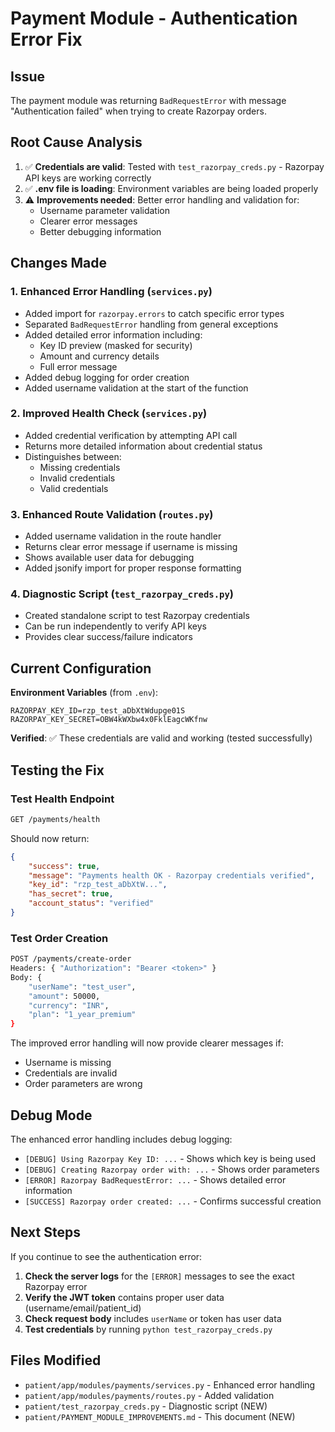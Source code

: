 # Payment Module - Authentication Error Fix

## Issue
The payment module was returning `BadRequestError` with message "Authentication failed" when trying to create Razorpay orders.

## Root Cause Analysis
1. ✅ **Credentials are valid**: Tested with `test_razorpay_creds.py` - Razorpay API keys are working correctly
2. ✅ **.env file is loading**: Environment variables are being loaded properly
3. ⚠️ **Improvements needed**: Better error handling and validation for:
   - Username parameter validation
   - Clearer error messages
   - Better debugging information

## Changes Made

### 1. Enhanced Error Handling (`services.py`)
- Added import for `razorpay.errors` to catch specific error types
- Separated `BadRequestError` handling from general exceptions
- Added detailed error information including:
  - Key ID preview (masked for security)
  - Amount and currency details
  - Full error message
- Added debug logging for order creation
- Added username validation at the start of the function

### 2. Improved Health Check (`services.py`)
- Added credential verification by attempting API call
- Returns more detailed information about credential status
- Distinguishes between:
  - Missing credentials
  - Invalid credentials
  - Valid credentials

### 3. Enhanced Route Validation (`routes.py`)
- Added username validation in the route handler
- Returns clear error message if username is missing
- Shows available user data for debugging
- Added jsonify import for proper response formatting

### 4. Diagnostic Script (`test_razorpay_creds.py`)
- Created standalone script to test Razorpay credentials
- Can be run independently to verify API keys
- Provides clear success/failure indicators

## Current Configuration

**Environment Variables** (from `.env`):
```
RAZORPAY_KEY_ID=rzp_test_aDbXtWdupge01S
RAZORPAY_KEY_SECRET=OBW4kWXbw4x0FklEagcWKfnw
```

**Verified**: ✅ These credentials are valid and working (tested successfully)

## Testing the Fix

### Test Health Endpoint
```bash
GET /payments/health
```
Should now return:
```json
{
    "success": true,
    "message": "Payments health OK - Razorpay credentials verified",
    "key_id": "rzp_test_aDbXtW...",
    "has_secret": true,
    "account_status": "verified"
}
```

### Test Order Creation
```bash
POST /payments/create-order
Headers: { "Authorization": "Bearer <token>" }
Body: {
    "userName": "test_user",
    "amount": 50000,
    "currency": "INR",
    "plan": "1_year_premium"
}
```

The improved error handling will now provide clearer messages if:
- Username is missing
- Credentials are invalid
- Order parameters are wrong

## Debug Mode

The enhanced error handling includes debug logging:
- `[DEBUG] Using Razorpay Key ID: ...` - Shows which key is being used
- `[DEBUG] Creating Razorpay order with: ...` - Shows order parameters
- `[ERROR] Razorpay BadRequestError: ...` - Shows detailed error information
- `[SUCCESS] Razorpay order created: ...` - Confirms successful creation

## Next Steps

If you continue to see the authentication error:

1. **Check the server logs** for the `[ERROR]` messages to see the exact Razorpay error
2. **Verify the JWT token** contains proper user data (username/email/patient_id)
3. **Check request body** includes `userName` or token has user data
4. **Test credentials** by running `python test_razorpay_creds.py`

## Files Modified

- `patient/app/modules/payments/services.py` - Enhanced error handling
- `patient/app/modules/payments/routes.py` - Added validation
- `patient/test_razorpay_creds.py` - Diagnostic script (NEW)
- `patient/PAYMENT_MODULE_IMPROVEMENTS.md` - This document (NEW)


